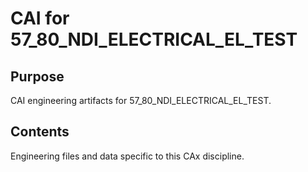 # CAI for 57_80_NDI_ELECTRICAL_EL_TEST

## Purpose
CAI engineering artifacts for 57_80_NDI_ELECTRICAL_EL_TEST.

## Contents
Engineering files and data specific to this CAx discipline.
